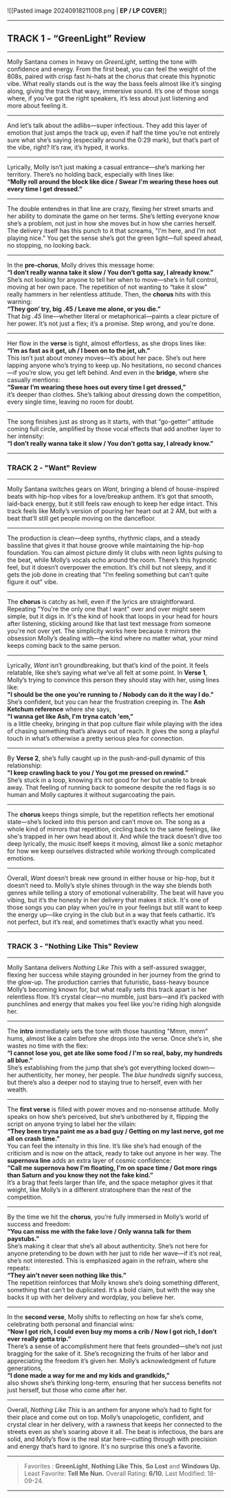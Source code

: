 ![[Pasted image 20240918211008.png | **EP / LP COVER**]]

---

## TRACK 1 - “GreenLight” Review

---
Molly Santana comes in heavy on *GreenLight*, setting the tone with confidence and energy. From the first beat, you can feel the weight of the 808s, paired with crisp fast hi-hats at the chorus that create this hypnotic vibe. What really stands out is the way the bass feels almost like it’s singing along, giving the track that wavy, immersive sound. It’s one of those songs where, if you’ve got the right speakers, it’s less about just listening and more about feeling it.

---

And let’s talk about the adlibs—super infectious. They add this layer of emotion that just amps the track up, even if half the time you’re not entirely sure what she’s saying (especially around the 0:29 mark), but that’s part of the vibe, right? It’s raw, it’s hyped, it works.

---

Lyrically, Molly isn’t just making a casual entrance—she’s marking her territory. There’s no holding back, especially with lines like:  
**“Molly roll around the block like dice / Swear I'm wearing these hoes out every time I get dressed.”**

---

The double entendres in that line are crazy, flexing her street smarts and her ability to dominate the game on her terms. She’s letting everyone know she’s a problem, not just in how she moves but in how she carries herself. The delivery itself has this punch to it that screams, "I'm here, and I’m not playing nice." You get the sense she’s got the green light—full speed ahead, no stopping, no looking back.

---

In the **pre-chorus**, Molly drives this message home:  
**“I don’t really wanna take it slow / You don’t gotta say, I already know.”**  
She’s not looking for anyone to tell her when to move—she’s in full control, moving at her own pace. The repetition of not wanting to “take it slow” really hammers in her relentless attitude. Then, the **chorus** hits with this warning:  
**“They gon’ try, big .45 / Leave me alone, or you die.”**  
That *big .45* line—whether literal or metaphorical—paints a clear picture of her power. It’s not just a flex; it’s a promise. Step wrong, and you're done.

---

Her flow in the **verse** is tight, almost effortless, as she drops lines like:  
**“I’m as fast as it get, uh / I been on to the jet, uh.”**  
This isn’t just about money moves—it’s about her pace. She’s out here lapping anyone who’s trying to keep up. No hesitations, no second chances—if you’re slow, you get left behind. And even in the **bridge**, where she casually mentions:  
**“Swear I’m wearing these hoes out every time I get dressed,”**  
it’s deeper than clothes. She’s talking about dressing down the competition, every single time, leaving no room for doubt.

---

The song finishes just as strong as it starts, with that “go-getter” attitude coming full circle, amplified by those vocal effects that add another layer to her intensity:  
**“I don’t really wanna take it slow / You don’t gotta say, I already know.”**

---
### TRACK 2 - "Want" Review
---

Molly Santana switches gears on *Want*, bringing a blend of house-inspired beats with hip-hop vibes for a love/breakup anthem. It’s got that smooth, laid-back energy, but it still feels raw enough to keep her edge intact. This track feels like Molly’s version of pouring her heart out at 2 AM, but with a beat that’ll still get people moving on the dancefloor.

---

The production is clean—deep synths, rhythmic claps, and a steady bassline that gives it that house groove while maintaining the hip-hop foundation. You can almost picture dimly lit clubs with neon lights pulsing to the beat, while Molly’s vocals echo around the room. There’s this hypnotic feel, but it doesn’t overpower the emotion. It’s chill but not sleepy, and it gets the job done in creating that "I’m feeling something but can’t quite figure it out" vibe.

---

The **chorus** is catchy as hell, even if the lyrics are straightforward. Repeating "You're the only one that I want" over and over might seem simple, but it digs in. It's the kind of hook that loops in your head for hours after listening, sticking around like that last text message from someone you're not over yet. The simplicity works here because it mirrors the obsession Molly’s dealing with—the kind where no matter what, your mind keeps coming back to the same person.

---

Lyrically, *Want* isn’t groundbreaking, but that’s kind of the point. It feels relatable, like she’s saying what we’ve all felt at some point. In **Verse 1**, Molly’s trying to convince this person they should stay with her, using lines like:  
**"I should be the one you're running to / Nobody can do it the way I do."**  
She’s confident, but you can hear the frustration creeping in. The **Ash Ketchum reference** where she says,  
**"I wanna get like Ash, I'm tryna catch 'em,"**  
is a little cheeky, bringing in that pop culture flair while playing with the idea of chasing something that’s always out of reach. It gives the song a playful touch in what’s otherwise a pretty serious plea for connection.

---

By **Verse 2**, she’s fully caught up in the push-and-pull dynamic of this relationship:  
**"I keep crawling back to you / You got me pressed on rewind."**  
She’s stuck in a loop, knowing it’s not good for her but unable to break away. That feeling of running back to someone despite the red flags is so human and Molly captures it without sugarcoating the pain.

---

The **chorus** keeps things simple, but the repetition reflects her emotional state—she’s locked into this person and can’t move on. The song as a whole kind of mirrors that repetition, circling back to the same feelings, like she's trapped in her own head about it. And while the track doesn’t dive too deep lyrically, the music itself keeps it moving, almost like a sonic metaphor for how we keep ourselves distracted while working through complicated emotions.

---

Overall, *Want* doesn’t break new ground in either house or hip-hop, but it doesn’t need to. Molly’s style shines through in the way she blends both genres while telling a story of emotional vulnerability. The beat will have you vibing, but it’s the honesty in her delivery that makes it stick. It's one of those songs you can play when you’re in your feelings but still want to keep the energy up—like crying in the club but in a way that feels cathartic. It’s not perfect, but it’s real, and sometimes that’s exactly what you need.

---
### TRACK 3 - "Nothing Like This" Review
---

Molly Santana delivers *Nothing Like This* with a self-assured swagger, flexing her success while staying grounded in her journey from the grind to the glow-up. The production carries that futuristic, bass-heavy bounce Molly’s becoming known for, but what really sets this track apart is her relentless flow. It’s crystal clear—no mumble, just bars—and it’s packed with punchlines and energy that makes you feel like you're riding high alongside her.

---

The **intro** immediately sets the tone with those haunting "Mmm, mmm" hums, almost like a calm before she drops into the verse. Once she’s in, she wastes no time with the flex:  
**“I cannot lose you, get ate like some food / I'm so real, baby, my hundreds all blue.”**  
She’s establishing from the jump that she’s got everything locked down—her authenticity, her money, her people. The *blue hundreds* signify success, but there’s also a deeper nod to staying true to herself, even with her wealth.

---

The **first verse** is filled with power moves and no-nonsense attitude. Molly speaks on how she’s perceived, but she’s unbothered by it, flipping the script on anyone trying to label her the villain:  
**“They been tryna paint me as a bad guy / Getting on my last nerve, got me all on crash time.”**  
You can feel the intensity in this line. It’s like she’s had enough of the criticism and is now on the attack, ready to take out anyone in her way. The **supernova line** adds an extra layer of cosmic confidence:  
**“Call me supernova how I'm floating, I'm on space time / Got more rings than Saturn and you know they not the fake kind.”**  
It’s a brag that feels larger than life, and the space metaphor gives it that weight, like Molly’s in a different stratosphere than the rest of the competition.

---

By the time we hit the **chorus**, you’re fully immersed in Molly’s world of success and freedom:  
**“You can miss me with the fake love / Only wanna talk for them paystubs.”**  
She’s making it clear that she’s all about authenticity. She’s not here for anyone pretending to be down with her just to ride her wave—if it’s not real, she’s not interested. This is emphasized again in the refrain, where she repeats:  
**“They ain't never seen nothing like this.”**  
The repetition reinforces that Molly knows she’s doing something different, something that can’t be duplicated. It’s a bold claim, but with the way she backs it up with her delivery and wordplay, you believe her.

---

In the **second verse**, Molly shifts to reflecting on how far she’s come, celebrating both personal and financial wins:  
**“Now I got rich, I could even buy my moms a crib / Now I got rich, I don’t ever really gotta trip.”**  
There’s a sense of accomplishment here that feels grounded—she’s not just bragging for the sake of it. She’s recognizing the fruits of her labor and appreciating the freedom it’s given her. Molly’s acknowledgment of future generations,  
**“I done made a way for me and my kids and grandkids,”**  
also shows she’s thinking long-term, ensuring that her success benefits not just herself, but those who come after her.

---

Overall, *Nothing Like This* is an anthem for anyone who’s had to fight for their place and come out on top. Molly’s unapologetic, confident, and crystal clear in her delivery, with a rawness that keeps her connected to the streets even as she’s soaring above it all. The beat is infectious, the bars are solid, and Molly’s flow is the real star here—cutting through with precision and energy that’s hard to ignore. It's no surprise this one’s a favorite.

---
> Favorites : **GreenLight**, **Nothing Like This**, **So Lost** and **Windows Up.**
> Least Favorite: **Tell Me Nun.**
> Overall Rating: **6/10.**
> Last Modified: 18-09-24.
---

